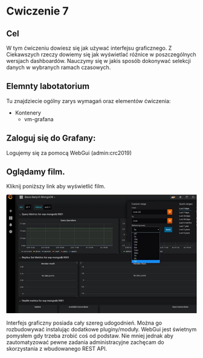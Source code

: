 # Cwiczenie 7

## Cel
W tym ćwiczeniu dowiesz się jak używać interfejsu graficznego. Z Ciekawszych rzeczy dowiemy się jak wyświetlać różnice w poszczególnych wersjach dashboardów. Nauczymy się w jakis sposób dokonywać selekcji danych w wybranych ramach czasowych.

## Elemnty labotatorium

Tu znajdziecie ogólny zarys wymagań oraz elementów ćwiczenia:

+ Kontenery
  * vm-grafana

## Zaloguj się do Grafany:
Logujemy się za pomocą WebGui (admin:crc2019)

## Oglądamy film.
Kliknij poniższy link aby wyświetlić film.

[![Grafana WebGUI podstawy](src/grafana-nawigacja.jpg)](http://www.youtube.com/watch?v=FFtdYlvaaI0 "Grafana nawigacja")

Interfejs graficzny posiada cały szereg udogodnień. Można go rozbudowywać instalując dodatkowe pluginy/moduły. WebGui jest świetnym pomysłem gdy trzeba zrobić coś od podstaw. Nie mniej jednak aby zautomatyzować pewne zadania administracyjne zachęcam do skorzystania z wbudowanego REST API.

